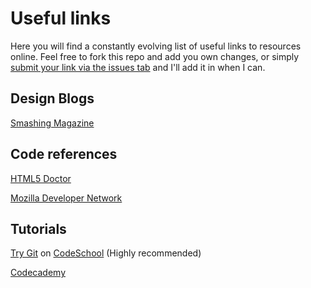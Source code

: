 # Useful links
Here you will find a constantly evolving list of useful links to resources online. Feel free to fork this repo and add you own changes, or simply [submit your link via the issues tab](https://github.com/16WDWE02/useful-links/issues) and I'll add it in when I can.

## Design Blogs

[Smashing Magazine](https://www.smashingmagazine.com/)

## Code references

[HTML5 Doctor](http://html5doctor.com/)

[Mozilla Developer Network](https://developer.mozilla.org/en-US/)

## Tutorials

[Try Git](https://www.codeschool.com/courses/try-git) on [CodeSchool](https://www.codeschool.com) (Highly recommended)

[Codecademy](https://www.codecademy.com/)
